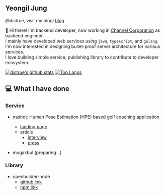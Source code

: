 ## Yeongil Jung
@distrue, visit my blog! [blog](https://distrue.github.io)

👋 Hi there! I'm backend developer, now working in [Channel Corporation](https://channel.io) as backend engineer.<br/>
I mainly have developed web services using `java`, `typescript`, and `golang`.<br/>
I'm now interested in designing bullet-proof server architecture for various services.<br/>
I love building simple service, publishing library to contribute to developer ecosystem.


[![distrue's github stats](https://github-readme-stats.vercel.app/api?username=distrue&show_icons=true&theme=dracula)](https://github.com/distrue)
[![Top Langs](https://github-readme-stats.vercel.app/api/top-langs/?username=distrue&layout=compact&langs_count=8&theme=dracula)](https://github.com/distrue)

## 💻 What I have done

### Service

- nashot: Human Pose Estimation (HPE) based golf coaching application 
  - [landing page](https://web.nashot.io/home.html)
  - article
    - [interview](https://blog.naver.com/sw_maestro/222120877101)
    - [press](http://www.dt.co.kr/contents.html?article_no=2021061002109931650005&ref=naver)

- mogakbul (preparing...)

### Library

- openbuilder-node
  - [github link](https://github.com/distrue/openbuilder-node) 
  - [npm link](https://www.npmjs.com/package/openbuilder-node)

